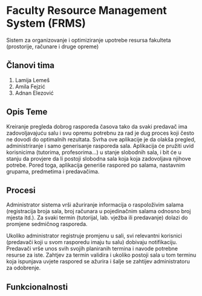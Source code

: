 # Faculty Resource Management System (FRMS)

Sistem za organizovanje i optimiziranje upotrebe resursa fakulteta (prostorije, računare i druge opreme)

## Članovi tima

1. Lamija Lemeš
2. Amila Fejzić
3. Adnan Elezović

## Opis Teme

Kreiranje pregleda dobrog rasporeda časova tako da svaki predavač ima zadovoljavajuću salu i svu opremu potrebnu za rad je dug proces koji često ne dovodi do optimalnih rezultata. 
Svrha ove aplikacije je da olakša pregled, administriranje i samo generisanje rasporeda
sala. Aplikacija će pružiti uvid korisnicima (tutorima, profesorima...) u stanje slobodnih 
sala, i bit će u stanju da provjere da li postoji slobodna sala koja koja zadovoljava 
njihove potrebe. Pored toga, aplikacija generiše raspored po salama, nastavnim grupama, 
predmetima i predavačima. 

## Procesi

Administrator sistema vrši ažuriranje informacija o raspoloživim salama (registracija broja sala, broj računara u pojedinačnim salama odnosno broj mjesta itd.). Za svaki termin (tutorijal, lab. vježba ili predavanje) dolazi
do promjene sedmičnog rasporeda. 

Ukoliko administrator registruje promjenu u sali, svi relevantni korisnici (predavači koji u svom rasporedu 
imaju tu salu) dobivaju notifikaciju. 
Predavači vrše unos svih svojih planiranih termina i navode potrebne resurse za iste. Zahtjev za termin 
validira i ukoliko postoji sala u tom terminu koja ispunjava uvjete raspored se ažurira i šalje se 
zahtijev administratoru za odobrenje. 

## Funkcionalnosti
